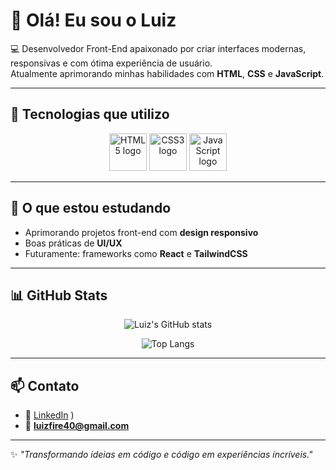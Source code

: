 # 👋 Olá! Eu sou o Luiz

💻 Desenvolvedor Front-End apaixonado por criar interfaces modernas, responsivas e com ótima experiência de usuário.  
Atualmente aprimorando minhas habilidades com **HTML**, **CSS** e **JavaScript**.  

---

## 🚀 Tecnologias que utilizo

<div align="center">

<img src="https://cdn.jsdelivr.net/gh/devicons/devicon/icons/html5/html5-original.svg" width="60" alt="HTML5 logo" />
<img src="https://cdn.jsdelivr.net/gh/devicons/devicon/icons/css3/css3-original.svg" width="60" alt="CSS3 logo" />
<img src="https://cdn.jsdelivr.net/gh/devicons/devicon/icons/javascript/javascript-original.svg" width="60" alt="JavaScript logo" />

</div>

---

## 🌱 O que estou estudando
- Aprimorando projetos front-end com **design responsivo**
- Boas práticas de **UI/UX**
- Futuramente: frameworks como **React** e **TailwindCSS**

---

## 📊 GitHub Stats

<div align="center">
  
![Luiz's GitHub stats](https://github-readme-stats.vercel.app/api?username=SeuUsuarioGitHub&show_icons=true&theme=tokyonight)
  
![Top Langs](https://github-readme-stats.vercel.app/api/top-langs/?username=SeuUsuarioGitHub&layout=compact&theme=tokyonight)

</div>

---

## 📫 Contato

- 💼 [LinkedIn](www.linkedin.com/in/luiz-victor-santos-assunção-bb10a7348)
)
- 📧 **luizfire40@gmail.com**

---

✨ _"Transformando ideias em código e código em experiências incríveis."_  
